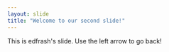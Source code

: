 ```yaml
---
layout: slide
title: "Welcome to our second slide!"
---
```

This is edfrash's slide.
Use the left arrow to go back!